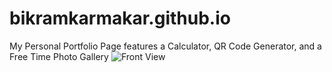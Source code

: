 # bikramkarmakar.github.io
My Personal Portfolio Page features a Calculator, QR Code Generator, and a Free Time Photo Gallery
![Front View](https://github.com/Bikramkarmakar/bikramkarmakar.github.io/assets/67492557/d4107634-e233-4ed9-b7fb-e637039fddd1)
